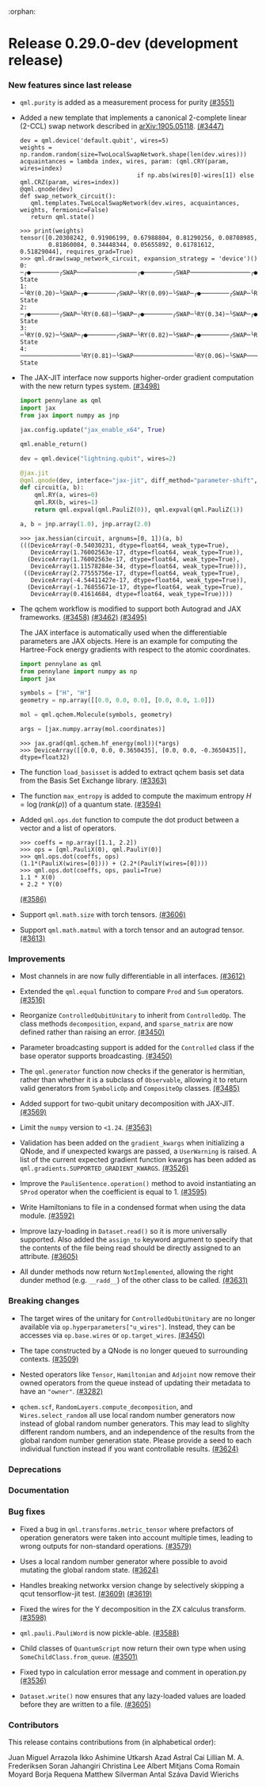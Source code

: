 :orphan:

# Release 0.29.0-dev (development release)

<h3>New features since last release</h3>

* `qml.purity` is added as a measurement process for purity
  [(#3551)](https://github.com/PennyLaneAI/pennylane/pull/3551)

* Added a new template that implements a canonical 2-complete linear (2-CCL) swap network
  described in [arXiv:1905.05118](https://arxiv.org/abs/1905.05118).
  [(#3447)](https://github.com/PennyLaneAI/pennylane/pull/3447)

  ```python3
  dev = qml.device('default.qubit', wires=5)
  weights = np.random.random(size=TwoLocalSwapNetwork.shape(len(dev.wires)))
  acquaintances = lambda index, wires, param: (qml.CRY(param, wires=index)
                                   if np.abs(wires[0]-wires[1]) else qml.CRZ(param, wires=index))
  @qml.qnode(dev)
  def swap_network_circuit():
     qml.templates.TwoLocalSwapNetwork(dev.wires, acquaintances, weights, fermionic=False)
     return qml.state()
  ```

  ```pycon
  >>> print(weights)
  tensor([0.20308242, 0.91906199, 0.67988804, 0.81290256, 0.08708985,
          0.81860084, 0.34448344, 0.05655892, 0.61781612, 0.51829044], requires_grad=True)
  >>> qml.draw(swap_network_circuit, expansion_strategy = 'device')()
  0: ─╭●────────╭SWAP─────────────────╭●────────╭SWAP─────────────────╭●────────╭SWAP─┤  State
  1: ─╰RY(0.20)─╰SWAP─╭●────────╭SWAP─╰RY(0.09)─╰SWAP─╭●────────╭SWAP─╰RY(0.62)─╰SWAP─┤  State
  2: ─╭●────────╭SWAP─╰RY(0.68)─╰SWAP─╭●────────╭SWAP─╰RY(0.34)─╰SWAP─╭●────────╭SWAP─┤  State
  3: ─╰RY(0.92)─╰SWAP─╭●────────╭SWAP─╰RY(0.82)─╰SWAP─╭●────────╭SWAP─╰RY(0.52)─╰SWAP─┤  State
  4: ─────────────────╰RY(0.81)─╰SWAP─────────────────╰RY(0.06)─╰SWAP─────────────────┤  State
  ```

* The JAX-JIT interface now supports higher-order gradient computation with the new return types system.
  [(#3498)](https://github.com/PennyLaneAI/pennylane/pull/3498)

  ```python
  import pennylane as qml
  import jax
  from jax import numpy as jnp
  
  jax.config.update("jax_enable_x64", True)
  
  qml.enable_return()
  
  dev = qml.device("lightning.qubit", wires=2)
  
  @jax.jit
  @qml.qnode(dev, interface="jax-jit", diff_method="parameter-shift", max_diff=2)
  def circuit(a, b):
      qml.RY(a, wires=0)
      qml.RX(b, wires=1)
      return qml.expval(qml.PauliZ(0)), qml.expval(qml.PauliZ(1))
  
  a, b = jnp.array(1.0), jnp.array(2.0)
  ```

  ```pycon
  >>> jax.hessian(circuit, argnums=[0, 1])(a, b)
  (((DeviceArray(-0.54030231, dtype=float64, weak_type=True),
     DeviceArray(1.76002563e-17, dtype=float64, weak_type=True)),
    (DeviceArray(1.76002563e-17, dtype=float64, weak_type=True),
     DeviceArray(1.11578284e-34, dtype=float64, weak_type=True))),
   ((DeviceArray(2.77555756e-17, dtype=float64, weak_type=True),
     DeviceArray(-4.54411427e-17, dtype=float64, weak_type=True)),
    (DeviceArray(-1.76855671e-17, dtype=float64, weak_type=True),
     DeviceArray(0.41614684, dtype=float64, weak_type=True))))
  ```

* The qchem workflow is modified to support both Autograd and JAX frameworks.
  [(#3458)](https://github.com/PennyLaneAI/pennylane/pull/3458)
  [(#3462)](https://github.com/PennyLaneAI/pennylane/pull/3462)
  [(#3495)](https://github.com/PennyLaneAI/pennylane/pull/3495)

  The JAX interface is automatically used when the differentiable parameters are JAX objects. Here
  is an example for computing the Hartree-Fock energy gradients with respect to the atomic
  coordinates.

  ```python
  import pennylane as qml
  from pennylane import numpy as np
  import jax
  
  symbols = ["H", "H"]
  geometry = np.array([[0.0, 0.0, 0.0], [0.0, 0.0, 1.0]])

  mol = qml.qchem.Molecule(symbols, geometry)

  args = [jax.numpy.array(mol.coordinates)]
  ```

  ```pycon
  >>> jax.grad(qml.qchem.hf_energy(mol))(*args)
  >>> DeviceArray([[0.0, 0.0, 0.3650435], [0.0, 0.0, -0.3650435]], dtype=float32)
  ```
  
* The function `load_basisset` is added to extract qchem basis set data from the Basis Set Exchange
  library.
  [(#3363)](https://github.com/PennyLaneAI/pennylane/pull/3363)
  
* The function `max_entropy` is added to compute the maximum entropy $H=\log(rank(\rho))$ of a quantum state.
  [(#3594)](https://github.com/PennyLaneAI/pennylane/pull/3594)

* Added `qml.ops.dot` function to compute the dot product between a vector and a list of operators.

  ```pycon
  >>> coeffs = np.array([1.1, 2.2])
  >>> ops = [qml.PauliX(0), qml.PauliY(0)]
  >>> qml.ops.dot(coeffs, ops)
  (1.1*(PauliX(wires=[0]))) + (2.2*(PauliY(wires=[0])))
  >>> qml.ops.dot(coeffs, ops, pauli=True)
  1.1 * X(0)
  + 2.2 * Y(0)
  ```

  [(#3586)](https://github.com/PennyLaneAI/pennylane/pull/3586)

* Support `qml.math.size` with torch tensors.
  [(#3606)](https://github.com/PennyLaneAI/pennylane/pull/3606)

* Support `qml.math.matmul` with a torch tensor and an autograd tensor.
  [(#3613)](https://github.com/PennyLaneAI/pennylane/pull/3613)

<h3>Improvements</h3>

* Most channels in are now fully differentiable in all interfaces.
  [(#3612)](https://github.com/PennyLaneAI/pennylane/pull/3612)

* Extended the `qml.equal` function to compare `Prod` and `Sum` operators.
  [(#3516)](https://github.com/PennyLaneAI/pennylane/pull/3516)

* Reorganize `ControlledQubitUnitary` to inherit from `ControlledOp`. The class methods
  `decomposition`, `expand`, and `sparse_matrix` are now defined rather than raising an error.
  [(#3450)](https://github.com/PennyLaneAI/pennylane/pull/3450)

* Parameter broadcasting support is added for the `Controlled` class if the base operator supports
  broadcasting.
  [(#3450)](https://github.com/PennyLaneAI/pennylane/pull/3450)

* The `qml.generator` function now checks if the generator is hermitian, rather than whether it is a subclass of
  `Observable`, allowing it to return valid generators from `SymbolicOp` and `CompositeOp` classes.
 [(#3485)](https://github.com/PennyLaneAI/pennylane/pull/3485)

* Added support for two-qubit unitary decomposition with JAX-JIT.
  [(#3569)](https://github.com/PennyLaneAI/pennylane/pull/3569)

* Limit the `numpy` version to `<1.24`.
  [(#3563)](https://github.com/PennyLaneAI/pennylane/pull/3563)

* Validation has been added on the `gradient_kwargs` when initializing a QNode, and if unexpected kwargs are passed,
  a `UserWarning` is raised. A list of the current expected gradient function kwargs has been added as
  `qml.gradients.SUPPORTED_GRADIENT_KWARGS`.
  [(#3526)](https://github.com/PennyLaneAI/pennylane/pull/3526)

* Improve the `PauliSentence.operation()` method to avoid instantiating an `SProd` operator when
  the coefficient is equal to 1.
  [(#3595)](https://github.com/PennyLaneAI/pennylane/pull/3595)

* Write Hamiltonians to file in a condensed format when using the data module.
  [(#3592)](https://github.com/PennyLaneAI/pennylane/pull/3592)

* Improve lazy-loading in `Dataset.read()` so it is more universally supported. Also added the `assign_to`
  keyword argument to specify that the contents of the file being read should be directly assigned to an attribute.
  [(#3605)](https://github.com/PennyLaneAI/pennylane/pull/3605)

* All dunder methods now return `NotImplemented`, allowing the right dunder method (e.g. `__radd__`)
  of the other class to be called.
  [(#3631)](https://github.com/PennyLaneAI/pennylane/pull/3631)

<h3>Breaking changes</h3>

* The target wires of the unitary for `ControlledQubitUnitary` are no longer available via `op.hyperparameters["u_wires"]`.
  Instead, they can be accesses via `op.base.wires` or `op.target_wires`.
  [(#3450)](https://github.com/PennyLaneAI/pennylane/pull/3450)

* The tape constructed by a QNode is no longer queued to surrounding contexts.
  [(#3509)](https://github.com/PennyLaneAI/pennylane/pull/3509)

* Nested operators like `Tensor`, `Hamiltonian` and `Adjoint` now remove their owned operators
  from the queue instead of updating their metadata to have an `"owner"`.
  [(#3282)](https://github.com/PennyLaneAI/pennylane/pull/3282)

* `qchem.scf`, `RandomLayers.compute_decomposition`, and `Wires.select_random` all use
  local random number generators now instead of global random number generators. This may lead to slighlty
  different random numbers, and an independence of the results from the global random number generation state.
  Please provide a seed to each individual function instead if you want controllable results.
  [(#3624)](https://github.com/PennyLaneAI/pennylane/pull/3624)

<h3>Deprecations</h3>

<h3>Documentation</h3>

<h3>Bug fixes</h3>

* Fixed a bug in `qml.transforms.metric_tensor` where prefactors of operation generators were taken
  into account multiple times, leading to wrong outputs for non-standard operations.
  [(#3579)](https://github.com/PennyLaneAI/pennylane/pull/3579)

* Uses a local random number generator where possible to avoid mutating the global random state.
  [(#3624)](https://github.com/PennyLaneAI/pennylane/pull/3624)

* Handles breaking networkx version change by selectively skipping a qcut tensorflow-jit test.
  [(#3609)](https://github.com/PennyLaneAI/pennylane/pull/3609)
  [(#3619)](https://github.com/PennyLaneAI/pennylane/pull/3619)

* Fixed the wires for the Y decomposition in the ZX calculus transform.
  [(#3598)](https://github.com/PennyLaneAI/pennylane/pull/3598)

* `qml.pauli.PauliWord` is now pickle-able.
  [(#3588)](https://github.com/PennyLaneAI/pennylane/pull/3588)

* Child classes of `QuantumScript` now return their own type when using `SomeChildClass.from_queue`.
  [(#3501)](https://github.com/PennyLaneAI/pennylane/pull/3501)

* Fixed typo in calculation error message and comment in operation.py
  [(#3536)](https://github.com/PennyLaneAI/pennylane/pull/3536)

* `Dataset.write()` now ensures that any lazy-loaded values are loaded before they are written to a file.
  [(#3605)](https://github.com/PennyLaneAI/pennylane/pull/3605)

<h3>Contributors</h3>

This release contains contributions from (in alphabetical order):

Juan Miguel Arrazola
Ikko Ashimine
Utkarsh Azad
Astral Cai
Lillian M. A. Frederiksen
Soran Jahangiri
Christina Lee
Albert Mitjans Coma
Romain Moyard
Borja Requena
Matthew Silverman
Antal Száva
David Wierichs
